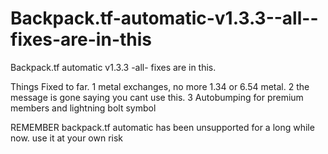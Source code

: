 # Backpack.tf-automatic-v1.3.3--all--fixes-are-in-this
Backpack.tf automatic v1.3.3 -all- fixes are in this.

Things Fixed to far.
1 metal exchanges, no more 1.34 or 6.54 metal.
2 the message is gone saying you cant use this. 
3 Autobumping for premium members and lightning bolt symbol




REMEMBER backpack.tf automatic has been unsupported for a long while now. use it at your own risk
